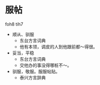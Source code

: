# 服帖
foh8 tih7
+ 顺从、驯服
  * 东台方言词典
  - 他有本领，调皮的人到他跟前都～得很。
+ 妥当，平稳
  * 东台方言词典
  - 交他办的事没得哪桩不～。
+ 驯服，敬服。服服帖贴。
  * 泰兴方言辞典
